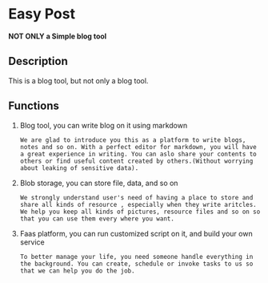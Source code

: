 # Easy Post
**NOT ONLY a Simple blog tool**

## Description
This is a blog tool, but not only a blog tool.

## Functions

1. Blog tool, you can write blog on it using markdown

   ```
   We are glad to introduce you this as a platform to write blogs, notes and so on. With a perfect editor for markdown, you will have a great experience in writing. You can aslo share your contents to others or find useful content created by others.(Without worrying about leaking of sensitive data).
   ```

2. Blob storage, you can store file, data, and so on

   ```
   We strongly understand user's need of having a place to store and share all kinds of resource , especially when they write aritcles. We help you keep all kinds of pictures, resource files and so on so that you can use them every where you want.
   ```

3. Faas platform, you can run customized script on it, and build your own service

   ```
   To better manage your life, you need someone handle everything in the background. You can create, schedule or invoke tasks to us so that we can help you do the job.  
   ```

